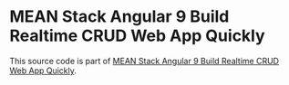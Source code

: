 # MEAN Stack Angular 9 Build Realtime CRUD Web App Quickly

This source code is part of [MEAN Stack Angular 9 Build Realtime CRUD Web App Quickly](https://www.djamware.com/post/5e50b735525fc968b04a707f/mean-stack-angular-9-build-realtime-crud-web-app-quickly).
